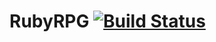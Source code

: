 # RubyRPG [![Build Status](https://travis-ci.org/RubyAppsDev/RubyRPG.svg?branch=develop)](https://travis-ci.org/RubyAppsDev/RubyRPG)
